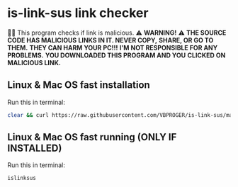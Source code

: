 # is-link-sus link checker
:male_detective: This program checks if link is malicious.
⚠️ **WARNING!** ⚠️
**THE SOURCE CODE HAS MALICIOUS**
**LINKS IN IT. NEVER COPY,**
**SHARE, OR GO TO THEM.**
**THEY CAN HARM YOUR PC!!!**
**I'M NOT RESPONSIBLE FOR ANY PROBLEMS.**
**YOU DOWNLOADED THIS PROGRAM AND YOU**
**CLICKED ON MALICIOUS LINK.**
## Linux & Mac OS fast installation
Run this in terminal:
```bash
clear && curl https://raw.githubusercontent.com/VBPROGER/is-link-sus/main/isLinkSUS > islinksus && chmod +x islinksus
```
## Linux & Mac OS fast running (ONLY IF INSTALLED)
Run this in terminal:
```bash
islinksus
```

